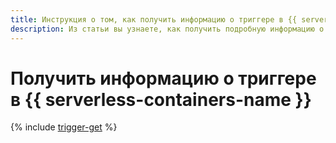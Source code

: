 ```yaml
---
title: Инструкция о том, как получить информацию о триггере в {{ serverless-containers-full-name }}
description: Из статьи вы узнаете, как получить подробную информацию о триггере в {{ serverless-containers-full-name }}.
---
```


# Получить информацию о триггере в {{ serverless-containers-name }}

{% include [trigger-get](../../_includes/serverless-containers/trigger-get.md) %}
